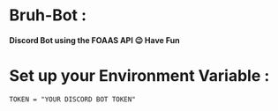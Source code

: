 # Bruh-Bot :

#### Discord Bot using the FOAAS API 😉 Have Fun

# Set up your Environment Variable :
```
TOKEN = "YOUR DISCORD BOT TOKEN"  
```
